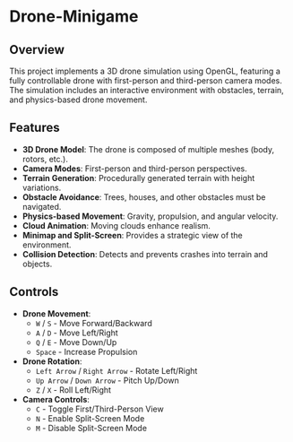 # Drone-Minigame

## Overview
This project implements a 3D drone simulation using OpenGL, featuring a fully controllable drone with first-person and third-person camera modes. The simulation includes an interactive environment with obstacles, terrain, and physics-based drone movement.

## Features
- **3D Drone Model**: The drone is composed of multiple meshes (body, rotors, etc.).
- **Camera Modes**: First-person and third-person perspectives.
- **Terrain Generation**: Procedurally generated terrain with height variations.
- **Obstacle Avoidance**: Trees, houses, and other obstacles must be navigated.
- **Physics-based Movement**: Gravity, propulsion, and angular velocity.
- **Cloud Animation**: Moving clouds enhance realism.
- **Minimap and Split-Screen**: Provides a strategic view of the environment.
- **Collision Detection**: Detects and prevents crashes into terrain and objects.

## Controls
- **Drone Movement**:
  - `W` / `S` - Move Forward/Backward
  - `A` / `D` - Move Left/Right
  - `Q` / `E` - Move Down/Up
  - `Space` - Increase Propulsion
- **Drone Rotation**:
  - `Left Arrow` / `Right Arrow` - Rotate Left/Right
  - `Up Arrow` / `Down Arrow` - Pitch Up/Down
  - `Z` / `X` - Roll Left/Right
- **Camera Controls**:
  - `C` - Toggle First/Third-Person View
  - `N` - Enable Split-Screen Mode
  - `M` - Disable Split-Screen Mode


